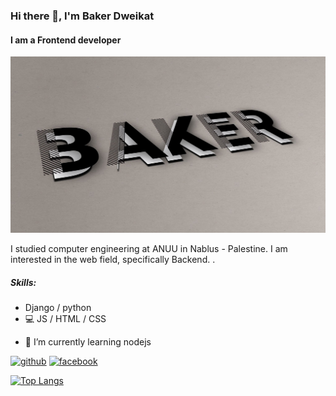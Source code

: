 ### Hi there 👋, I'm Baker Dweikat
#### I am a Frontend developer
![I am a Backend developer](https://github.com/Dweikat/Dweikat/blob/main/37985229_2152235851727928_1245052912497852416_n.jpg)

I studied computer engineering at ANUU in Nablus - Palestine. I am interested in the web field, specifically Backend. .

##### Skills: 
*  Django / python 
* 💻 JS / HTML / CSS

- 🌱 I’m currently learning nodejs 


[<img src='https://cdn.jsdelivr.net/npm/simple-icons@3.0.1/icons/github.svg' alt='github' height='40'>](https://github.com/dweikat)  [<img src='https://cdn.jsdelivr.net/npm/simple-icons@3.0.1/icons/facebook.svg' alt='facebook' height='40'>](https://www.facebook.com/https://www.facebook.com/profile.php?id=100008246016425)  


[![Top Langs](https://github-readme-stats.vercel.app/api/top-langs/?username=dweikat)](https://github.com/anuraghazra/github-readme-stats)
